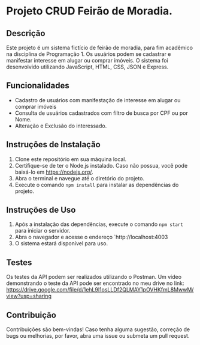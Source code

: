 # Projeto CRUD Feirão de Moradia.

## Descrição

Este projeto é um sistema fictício de feirão de moradia, para fim acadêmico na disciplina de Programação 1. Os usuários podem se cadastrar e manifestar interesse em alugar ou comprar imóveis. O sistema foi desenvolvido utilizando JavaScript, HTML, CSS, JSON e Express.

## Funcionalidades

- Cadastro de usuários com manifestação de interesse em alugar ou comprar imóveis
- Consulta de usuários cadastrados com filtro de busca por CPF ou por Nome.
- Alteração e Exclusão do interessado.

## Instruções de Instalação

1. Clone este repositório em sua máquina local.
2. Certifique-se de ter o Node.js instalado. Caso não possua, você pode baixá-lo em https://nodejs.org/.
3. Abra o terminal e navegue até o diretório do projeto.
4. Execute o comando `npm install` para instalar as dependências do projeto.

## Instruções de Uso

1. Após a instalação das dependências, execute o comando `npm start` para iniciar o servidor.
2. Abra o navegador e acesse o endereço `http://localhost:4003
3. O sistema estará disponível para uso.

## Testes

Os testes da API podem ser realizados utilizando o Postman. Um vídeo demonstrando o teste da API pode ser encontrado no meu drive no link: https://drive.google.com/file/d/1ehL9l1osLLDf2QLMAY1pOVHKfmL8MwwM/view?usp=sharing

## Contribuição

Contribuições são bem-vindas! Caso tenha alguma sugestão, correção de bugs ou melhorias, por favor, abra uma issue ou submeta um pull request.
